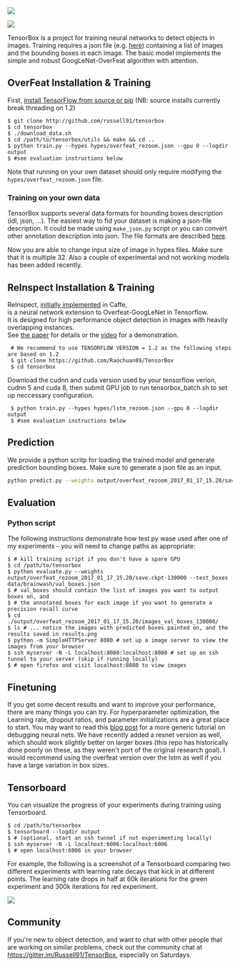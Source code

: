 <img src=http://russellsstewart.com/s/tensorbox/tensorbox_output.jpg></img>

<img src="https://travis-ci.org/TensorBox/TensorBox.svg?branch=master"></img>

TensorBox is a project for training neural networks to detect objects in images. 
Training requires a json file (e.g. [here](http://russellsstewart.com/s/tensorbox/test_boxes.json))
containing a list of images and the bounding boxes in each image.
The basic model implements the simple and robust GoogLeNet-OverFeat algorithm with attention.

## OverFeat Installation & Training
First, [install TensorFlow from source or pip](https://www.tensorflow.org/versions/r1.2/install/) (NB: source installs currently break threading on 1.2)

    $ git clone http://github.com/russell91/tensorbox
    $ cd tensorbox
    $ ./download_data.sh
    $ cd /path/to/tensorbox/utils && make && cd ..
    $ python train.py --hypes hypes/overfeat_rezoom.json --gpu 0 --logdir output
    $ #see evaluation instructions below

Note that running on your own dataset should only require modifying the `hypes/overfeat_rezoom.json` file.

### Training on your own data

TensorBox supports several data formats for bounding boxes description (idl, json, ...). The easiest way to fid your dataset is making a json-file description. It could be made using `make_json.py` script or you can convert other annotation description into json. The file formats are described [here](https://github.com/Russell91/TensorBox/blob/master/utils/annolist/readme.md).

Now you are able to change input size of image in hypes files. Make sure that it is multiple 32.
Also a couple of experimental and not working models has been added recently.

## ReInspect Installation & Training        

 ReInspect, [initially implemented](https://github.com/Russell91/ReInspect) in Caffe,      
 is a neural network extension to Overfeat-GoogLeNet in Tensorflow.        
 It is designed for high performance object detection in images with heavily overlapping instances.        
 See <a href="http://arxiv.org/abs/1506.04878" target="_blank">the paper</a> for details or the <a href="https://www.youtube.com/watch?v=QeWl0h3kQ24" target="_blank">video</a> for a demonstration.       
       
     # We recommend to use TENSORFLOW VERSION = 1.2 as the following steps are based on 1.2   
     $ git clone https://github.com/Raochuan89/TensorBox 
     $ cd tensorbox          

        
 Download the cudnn and cuda version used by your tensorflow verion, cudnn 5 and cuda 8, then submit GPU job to run tensorbox_batch.sh to set up neccessary configuration.
     
     $ python train.py --hypes hypes/lstm_rezoom.json --gpu 0 --logdir output      
     $ #see evaluation instructions below

## Prediction

We provide a python scritp for loading the trained model and generate prediction bounding boxes. Make sure to generate a json file as an input. 
```bash
python predict.py --weights output/overfeat_rezoom_2017_01_17_15.20/save.ckpt-130000 --test_boxex data/brainwash/val_boxes.json
```
## Evaluation

### Python script
The following instructions demonstrate how test.py wase used after one of my experiments -
you will need to change paths as appropriate:

    $ # kill training script if you don't have a spare GPU
    $ cd /path/to/tensorbox
    $ python evaluate.py --weights output/overfeat_rezoom_2017_01_17_15.20/save.ckpt-130000 --test_boxes data/brainwash/val_boxes.json
    $ # val_boxes should contain the list of images you want to output boxes on, and
    $ # the annotated boxes for each image if you want to generate a precision recall curve
    $ cd ./output/overfeat_rezoom_2017_01_17_15.20/images_val_boxes_130000/
    $ ls # ... notice the images with predicted boxes painted on, and the results saved in results.png
    $ python -m SimpleHTTPServer 8080 # set up a image server to view the images from your browser
    $ ssh myserver -N -L localhost:8080:localhost:8080 # set up an ssh tunnel to your server (skip if running locally)
    $ # open firefox and visit localhost:8080 to view images

## Finetuning

If you get some decent results and want to improve your performance, there are many things you can try.
For hyperparameter optimization, the Learning rate, dropout ratios, and parameter initializations are a great place to start. You may want to
read this <a href="http://russellsstewart.com/blog/0">blog post</a> for a more generic tutorial on debugging neural nets.
We have recently added a resnet version as well, which should work slightly better on larger boxes (this repo has historically done poorly
on these, as they weren't port of the original research goal). I would recommend using the overfeat version over the lstm as well
if you have a large variation in box sizes.

## Tensorboard

You can visualize the progress of your experiments during training using Tensorboard.

    $ cd /path/to/tensorbox
    $ tensorboard --logdir output
    $ # (optional, start an ssh tunnel if not experimenting locally)
    $ ssh myserver -N -L localhost:6006:localhost:6006
    $ # open localhost:6006 in your browser
    
For example, the following is a screenshot of a Tensorboard comparing two different experiments with learning rate decays that kick in at different points. The learning rate drops in half at 60k iterations for the green experiment and 300k iterations for red experiment.
    
<img src=http://russellsstewart.com/s/tensorbox/tensorboard_loss.png></img>

## Community

If you're new to object detection, and want to chat with other people that are working on similar problems, check out the community chat at https://gitter.im/Russell91/TensorBox, especially on Saturdays.
